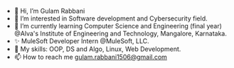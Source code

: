 - 👋 Hi, I’m Gulam Rabbani
- 👀 I’m interested in Software development and Cybersecurity field.
- 🌱 I’m currently learning Computer Science and Engineering (final year) @Alva's Institute of Engineering and Technology, Mangalore, Karnataka.
- ✨ MuleSoft Developer Intern @MuleSoft, LLC.
- 💞️ My skills: OOP, DS and Algo, Linux, Web Development.
- 📫 How to reach me gulam.rabbani1506@gmail.com

<!---
gulamrabbanii/gulamrabbanii is a ✨ special ✨ repository because its `README.md` (this file) appears on your GitHub profile.
You can click the Preview link to take a look at your changes.
--->
